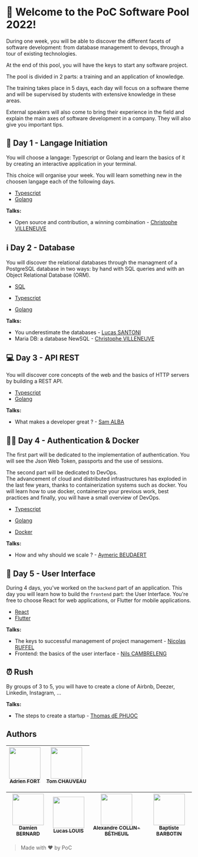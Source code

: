 # :wave: Welcome to the PoC Software Pool 2022!

During one week, you will be able to discover the different facets of software development: from database management to devops, through a tour of existing technologies.

At the end of this pool, you will have the keys to start any software project.

The pool is divided in 2 parts: a training and an application of knowledge.

The training takes place in 5 days, each day will focus on a software theme and will be supervised by students with extensive knowledge in these areas.

External speakers will also come to bring their experience in the field and explain the main axes of software development in a company. They will also give you important tips.

## :open_book: Day 1 - Langage Initiation

You will choose a langage: Typescript or Golang and learn the basics of it by creating an interactive application in your terminal.

This choice will organise your week. You will learn something new in the choosen langage each of the following days.

- [Typescript](./day01/Typescript/)
- [Golang](./day01/Golang/)

**Talks:**

- Open source and contribution, a
winning combination - [Christophe VILLENEUVE](https://www.linkedin.com/in/christophe-villeneuve-3a68743/?originalSubdomain=fr)


## :information_source: Day 2 - Database

You will discover the relational databases through the managment of a PostgreSQL database in two ways: by hand with SQL queries and with an Object Relational Database (ORM).

- [SQL](./day02/1%20-%20SQL/)

- [Typescript](./day02/2%20-%20ORM/Typescript/)
- [Golang](./day02/2%20-%20ORM/Golang/)

**Talks:**
- You underestimate the databases - [Lucas SANTONI](https://www.linkedin.com/in/lucas1337/?originalSubdomain=fr)
- Maria DB: a database
NewSQL - [Christophe VILLENEUVE](https://www.linkedin.com/in/christophe-villeneuve-3a68743/?originalSubdomain=fr)


## :computer: Day 3 - API REST

You will discover core concepts of the web and the basics of HTTP servers by building a REST API.

- [Typescript](./day03/Typescript/)
- [Golang](./day03/Golang/)

**Talks:**
- What makes a developer great ? - [Sam ALBA](https://www.linkedin.com/in/samalba/)

## :policeman: Day 4 - Authentication & Docker

The first part will be dedicated to the implementation of authentication. You will see the Json Web Token, passports and the use of sessions.

The second part will be dedicated to DevOps.\
The advancement of cloud and distributed infrastructures has exploded in the last few years, thanks to containerization systems such as docker. You will learn how to use docker, containerize your previous work, best practices and finally, you will have a small overview of DevOps.

- [Typescript](./day04/1%20-%20Auth/Typescript/)
- [Golang](./day04/1%20-%20Auth/Golang)

- [Docker](./day04/2%20-%20Docker/)

**Talks:**
- How and why should we scale
? - [Aymeric BEUDAERT](https://www.linkedin.com/in/aymeric-beudaert-138351102/?originalSubdomain=fr)

## :rose: Day 5 - User Interface

During 4 days, you've worked on the `backend` part of an application. This day you will learn how to build the `frontend` part: the User Interface. You're free to choose React for web applications, or Flutter for mobile applications.

- [React](./day05/React/)
- [Flutter](./day05/Flutter/)

**Talks:**
- The keys to successful management of
project management - [Nicolas RUFFEL](https://www.linkedin.com/company/tennaxia/?originalSubdomain=fr)
- Frontend: the basics of the
user interface - [Nils CAMBRELENG](https://www.linkedin.com/in/nilscam/?originalSubdomain=fr)

## :alarm_clock: Rush

By groups of 3 to 5, you will have to create a clone of Airbnb, Deezer, Linkedin, Instagram, ...

**Talks:**
- The steps to create a startup - [Thomas dE PHUOC](https://www.linkedin.com/in/tdephuoc/?originalSubdomain=fr)

## Authors

| [<img src="https://github.com/adrienfort.png?size=85" width=85><br><sub>Adrien FORT</sub>](https://github.com/adrienfort) | [<img src="https://github.com/TomChv.png?size=85" width=85><br><sub>Tom CHAUVEAU</sub>](https://github.com/TomChv)
| :---: | :---: |

| [<img src="https://github.com/Encorpluptit.png?size=85" width=85><br><sub>Damien BERNARD</sub>](https://github.com/Encorpluptit) | [<img src="https://github.com/lucas-louis.png?size=85" width=85><br><sub>Lucas LOUIS</sub>](https://github.com/lucas-louis) | [<img src="https://github.com/AlexandreCollin.png?size=85" width=85><br><sub>Alexandre COLLIN-BÉTHEUIL</sub>](https://github.com/AlexandreCollin) | [<img src="https://github.com/barbo69.png?size=85" width=85><br><sub>Baptiste BARBOTIN</sub>](https://github.com/barbo69)
| :---: | :---: | :---: | :---: |

> Made with :heart: by PoC
